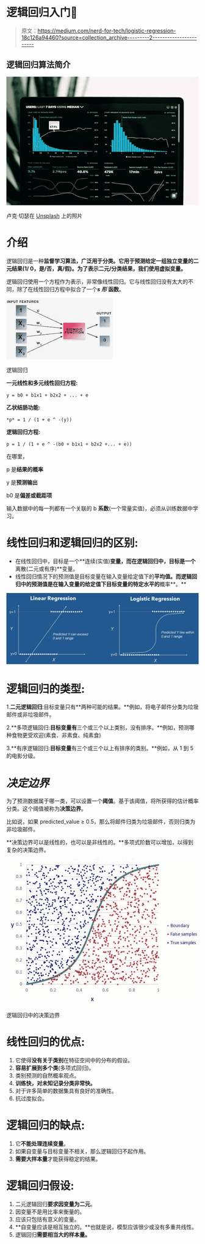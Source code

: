 # 逻辑回归入门🤔

> 原文：<https://medium.com/nerd-for-tech/logistic-regression-18c126a94460?source=collection_archive---------2----------------------->

## 逻辑回归算法简介

![](img/48e9029c9204464f0012bcc9ffcdf590.png)

卢克·切瑟在 [Unsplash](https://unsplash.com/s/photos/charts?utm_source=unsplash&utm_medium=referral&utm_content=creditCopyText) 上的照片

# 介绍

逻辑回归是一种**监督学习算法，广泛用于分类。**它用于**预测给定一组独立变量的二元结果(1/ 0，是/否，真/假)。**为了表示二元/分类结果，我们使用**虚拟变量。**

逻辑回归使用一个方程作为表示，非常像线性回归。它与线性回归没有太大的不同，除了在线性回归方程中拟合了一个***s 形*** **函数**。

![](img/be6445436555f0cee356edd560bd30c3.png)

逻辑回归

**一元线性和多元线性回归方程:**

```
y = b0 + b1x1 + b2x2 + ... + e
```

**乙状结肠功能:**

```
*p* = 1 / (1 + e ^ -(y))
```

**逻辑回归方程:**

```
p = 1 / (1 + e ^ -(b0 + b1x1 + b2x2 +... + e))
```

在哪里，

p 是**结果的概率**

y 是**预测输出**

b0 是**偏差或截距项**

输入数据中的每一列都有一个关联的 b **系数**(一个常量实值)，必须从训练数据中学习。

# **线性回归和逻辑回归的区别:**

*   在线性回归中，目标是一个**连续(实值)**变量，而在逻辑回归中，目标是一个**离散(二元或有序)**变量。
*   线性回归情况下的预测值是目标变量在输入变量给定值下的**平均值。而逻辑回归中的预测值是在输入变量的给定值下目标变量的特定水平的**概率**。**

![](img/09929041ccdfb8ab125392342f5df089.png)

# **逻辑回归的类型:**

1.**二元逻辑回归**:目标变量只有**两种可能的结果。**例如，将电子邮件分类为垃圾邮件或非垃圾邮件。

2.**多项逻辑回归:**目标变量有**三个或三个以上类别，没有排序。**例如，预测哪种食物更受欢迎(素食、非素食、纯素食)

3.**有序逻辑回归:**目标变量**有三个或三个以上有排序的类别。**例如，从 1 到 5 的电影分级。

# ***决定边界***

为了预测数据属于哪一类，可以设置一个**阈值**。基于该阈值，将所获得的估计概率分类。这个阈值被称为**决策边界**。

比如说，如果 predicted_value ≥ 0.5，那么将邮件归类为垃圾邮件，否则归类为非垃圾邮件。

**决策边界可以是线性的，也可以是非线性的。**多项式阶数可以增加，以得到复杂的决策边界。

![](img/c10272d437523d64758a57b35dbe4775.png)

逻辑回归中的决策边界

# **线性回归的优点:**

1.  它使得**没有关于类别**在特征空间中的分布的假设。
2.  **容易扩展到多个类**(多项式回归)。
3.  类别预测的自然概率观点。
4.  **训练快，对未知记录分类非常快。**
5.  对于许多简单的数据集具有良好的准确性。
6.  抗过度拟合。

# **逻辑回归的缺点:**

1.  它**不能处理连续变量**。
2.  如果自变量与目标变量不相关，那么逻辑回归不起作用。
3.  **需要大样本量**才能获得稳定的结果。

# **逻辑回归假设:**

1.  二元逻辑回归**要求因变量为二元**。
2.  因变量不是用比率来衡量的。
3.  应该只包括有意义的变量。
4.  **自变量应该是相互独立的。**也就是说，模型应该很少或没有多重共线性。
5.  逻辑回归**需要相当大的样本量。**